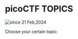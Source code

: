 # picoCTF TOPICS
<img src="https://komarev.com/ghpvc/?username=CTF-isaka&label=picoCTFs&color=0e75b6&style=flat" alt="since 21 Feb,2024" />

Choose your certain topic:
